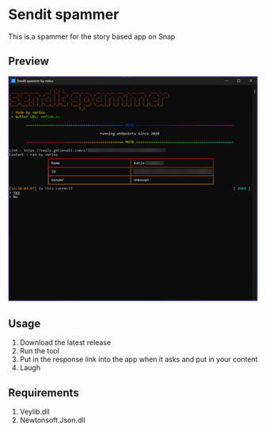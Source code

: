 # Sendit spammer
This is a spammer for the story based app on Snap

## Preview
![fullscreen](https://github.com/verlox/SendIt-Spammer/blob/master/preview.png?raw=true)

## Usage
1. Download the latest release
2. Run the tool
3. Put in the response link into the app when it asks and put in your content
4. Laugh

## Requirements
1. Veylib.dll
2. Newtonsoft.Json.dll
